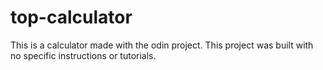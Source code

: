 # top-calculator

This is a calculator made with the odin project. This project was built with no specific instructions or tutorials.
